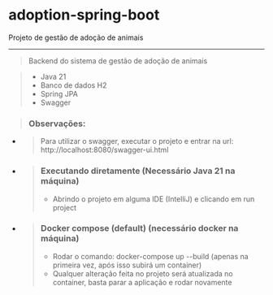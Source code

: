 # adoption-spring-boot
Projeto de gestão de adoção de animais

---

> Backend do sistema de gestão de adoção de animais

> - Java 21
> - Banco de dados H2
> - Spring JPA
> - Swagger

> ### Observações: 
- > Para utilizar o swagger, executar o projeto e entrar na url: http://localhost:8080/swagger-ui.html

- >### Executando diretamente (Necessário Java 21 na máquina)
  > - Abrindo o projeto em alguma IDE (IntelliJ) e clicando em run project 
          
- > ### Docker compose (default) (necessário docker na máquina)
  > - Rodar o comando: docker-compose up --build (apenas na primeira vez, após isso subirá um container)
  > - Qualquer alteração feita no projeto será atualizada no container, basta parar a aplicação e rodar novamente